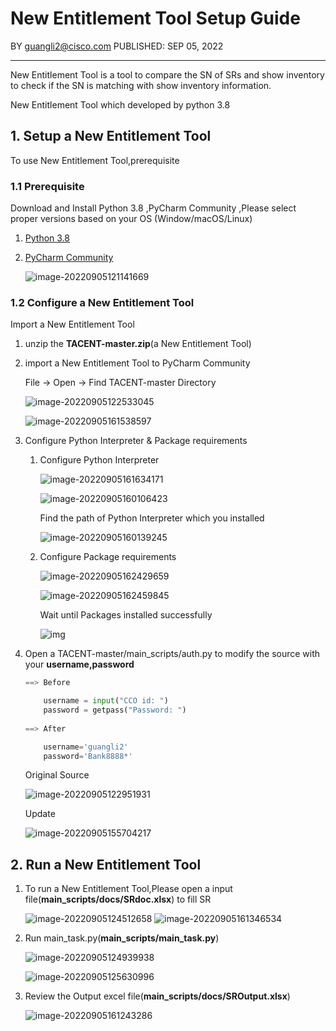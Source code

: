 # New Entitlement Tool Setup Guide

BY <guangli2@cisco.com>                                                    PUBLISHED: SEP 05, 2022

---

New Entitlement Tool is a tool to compare the SN of SRs and show inventory to check if the SN is matching with show inventory information.

New Entitlement Tool which developed by python 3.8

## 1. Setup a New Entitlement Tool

To use New Entitlement Tool,prerequisite

### 1.1 Prerequisite

Download and Install Python 3.8 ,PyCharm Community ,Please select proper versions based on your OS (Window/macOS/Linux)

1. [Python 3.8](https://www.python.org/downloads/)

2. [PyCharm Community](https://www.jetbrains.com/products/compare/?product=pycharm&product=pycharm-ce)

   ![image-20220905121141669](https://github.com/stonelee2005/myciscotool/blob/main/005.NewEntitlementTool/img/image-20220905121141669.png) 



### 1.2 Configure a New Entitlement Tool

Import a New Entitlement Tool

1. unzip the **TACENT-master.zip**(a New Entitlement Tool)

2. import a New Entitlement Tool to PyCharm Community

   File -> Open -> Find  TACENT-master Directory

   ![image-20220905122533045](https://github.com/stonelee2005/myciscotool/blob/main/005.NewEntitlementTool/img/image-20220905122533045.png) 

   ![image-20220905161538597](https://github.com/stonelee2005/myciscotool/blob/main/005.NewEntitlementTool/img/image-20220905161538597.png)  

3. Configure Python Interpreter & Package requirements

   1. Configure Python Interpreter 

      ![image-20220905161634171](https://github.com/stonelee2005/myciscotool/blob/main/005.NewEntitlementTool/img/image-20220905161634171.png)     

      ![image-20220905160106423](https://github.com/stonelee2005/myciscotool/blob/main/005.NewEntitlementTool/img/image-20220905160106423.png) 

      Find the path of Python Interpreter which you installed

      ![image-20220905160139245](https://github.com/stonelee2005/myciscotool/blob/main/005.NewEntitlementTool/img/image-20220905160139245.png)

   2. Configure Package requirements

      ![image-20220905162429659](https://github.com/stonelee2005/myciscotool/blob/main/005.NewEntitlementTool/img/image-20220905162429659.png)  

      ![image-20220905162459845](https://github.com/stonelee2005/myciscotool/blob/main/005.NewEntitlementTool/img/image-20220905162459845.png)  

      Wait until Packages installed successfully

      ![img](https://github.com/stonelee2005/myciscotool/blob/main/005.NewEntitlementTool/img/SNAGHTML1c53220.PNG)

4. Open a TACENT-master/main_scripts/auth.py to modify the source with your **username,password**

   ```python
   ==> Before
   
       username = input("CCO id: ")
       password = getpass("Password: ")
       
   ==> After
   
       username='guangli2'
       password='Bank8888*'
   ```

   Original Source

   ![image-20220905122951931](https://github.com/stonelee2005/myciscotool/blob/main/005.NewEntitlementTool/img/image-20220905122951931.png) 

   Update 

   ![image-20220905155704217](https://github.com/stonelee2005/myciscotool/blob/main/005.NewEntitlementTool/img/image-20220905155704217.png) 



## 2. Run a New Entitlement Tool

1. To run a New Entitlement Tool,Please open a input file(**main_scripts/docs/SRdoc.xlsx**) to fill SR

   ![image-20220905124512658](https://github.com/stonelee2005/myciscotool/blob/main/005.NewEntitlementTool/img/image-20220905124512658.png) ![image-20220905161346534](https://github.com/stonelee2005/myciscotool/blob/main/005.NewEntitlementTool/img/image-20220905161346534.png)

   

2. Run main_task.py(**main_scripts/main_task.py**)

   ![image-20220905124939938](https://github.com/stonelee2005/myciscotool/blob/main/005.NewEntitlementTool/img/image-20220905124939938.png) 

   ![image-20220905125630996](https://github.com/stonelee2005/myciscotool/blob/main/005.NewEntitlementTool/img/image-20220905125630996.png) 

3. Review the Output excel file(**main_scripts/docs/SROutput.xlsx**)

   ![image-20220905161243286](https://github.com/stonelee2005/myciscotool/blob/main/005.NewEntitlementTool/img/image-20220905161243286.png)  

 

